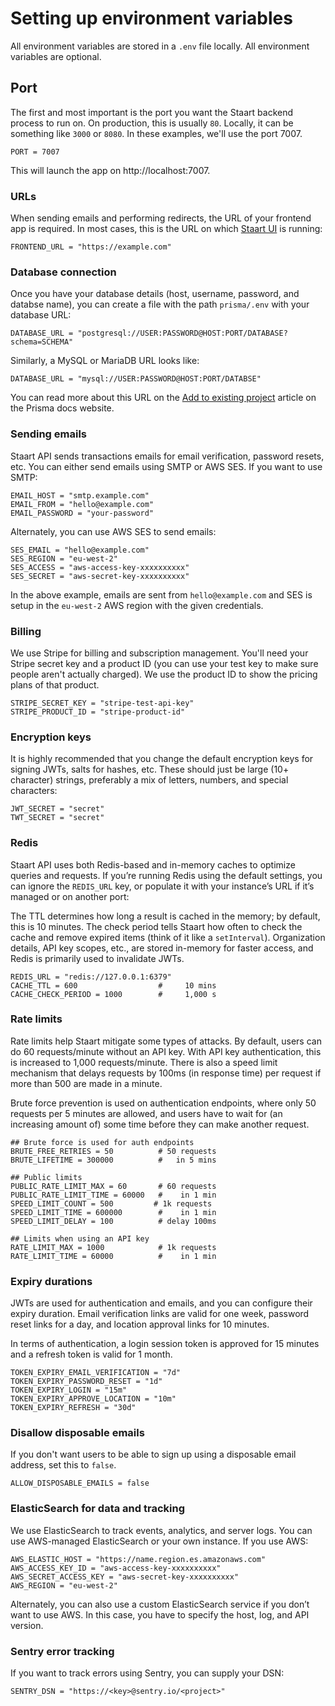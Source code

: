 # Setting up environment variables

All environment variables are stored in a `.env` file locally. All environment variables are optional.

## Port

The first and most important is the port you want the Staart backend process to run on. On production, this is usually `80`. Locally, it can be something like `3000` or `8080`. In these examples, we'll use the port 7007.

```env
PORT = 7007
```

This will launch the app on http://localhost:7007.

### URLs

When sending emails and performing redirects, the URL of your frontend app is required. In most cases, this is the URL on which [Staart UI](https://github.com/staart/ui) is running:

```env
FRONTEND_URL = "https://example.com"
```

### Database connection

Once you have your database details (host, username, password, and databse name), you can create a file with the path `prisma/.env` with your database URL:

```env
DATABASE_URL = "postgresql://USER:PASSWORD@HOST:PORT/DATABASE?schema=SCHEMA"
```

Similarly, a MySQL or MariaDB URL looks like:

```env
DATABASE_URL = "mysql://USER:PASSWORD@HOST:PORT/DATABSE"
```

You can read more about this URL on the [Add to existing project](https://www.prisma.io/docs/getting-started/setup-prisma/add-to-existing-project-typescript-postgres#connect-your-database) article on the Prisma docs website.

### Sending emails

Staart API sends transactions emails for email verification, password resets, etc. You can either send emails using SMTP or AWS SES. If you want to use SMTP:

```env
EMAIL_HOST = "smtp.example.com"
EMAIL_FROM = "hello@example.com"
EMAIL_PASSWORD = "your-password"
```

Alternately, you can use AWS SES to send emails:

```env
SES_EMAIL = "hello@example.com"
SES_REGION = "eu-west-2"
SES_ACCESS = "aws-access-key-xxxxxxxxxx"
SES_SECRET = "aws-secret-key-xxxxxxxxxx"
```

In the above example, emails are sent from `hello@example.com` and SES is setup in the `eu-west-2` AWS region with the given credentials.

### Billing

We use Stripe for billing and subscription management. You'll need your Stripe secret key and a product ID (you can use your test key to make sure people aren't actually charged). We use the product ID to show the pricing plans of that product.

```env
STRIPE_SECRET_KEY = "stripe-test-api-key"
STRIPE_PRODUCT_ID = "stripe-product-id"
```

### Encryption keys

It is highly recommended that you change the default encryption keys for signing JWTs, salts for hashes, etc. These should just be large (10+ character) strings, preferably a mix of letters, numbers, and special characters:

```env
JWT_SECRET = "secret"
TWT_SECRET = "secret"
```

### Redis

Staart API uses both Redis-based and in-memory caches to optimize queries and requests. If you’re running Redis using the default settings, you can ignore the `REDIS_URL` key, or populate it with your instance’s URL if it’s managed or on another port:

The TTL determines how long a result is cached in the memory; by default, this is 10 minutes. The check period tells Staart how often to check the cache and remove expired items (think of it like a `setInterval`). Organization details, API key scopes, etc., are stored in-memory for faster access, and Redis is primarily used to invalidate JWTs.

```env
REDIS_URL = "redis://127.0.0.1:6379"
CACHE_TTL = 600                  #     10 mins
CACHE_CHECK_PERIOD = 1000        #     1,000 s
```

### Rate limits

Rate limits help Staart mitigate some types of attacks. By default, users can do 60 requests/minute without an API key. With API key authentication, this is increased to 1,000 requests/minute. There is also a speed limit mechanism that delays requests by 100ms (in response time) per request if more than 500 are made in a minute.

Brute force prevention is used on authentication endpoints, where only 50 requests per 5 minutes are allowed, and users have to wait for (an increasing amount of) some time before they can make another request.

```env
## Brute force is used for auth endpoints
BRUTE_FREE_RETRIES = 50          # 50 requests
BRUTE_LIFETIME = 300000          #   in 5 mins

## Public limits
PUBLIC_RATE_LIMIT_MAX = 60       # 60 requests
PUBLIC_RATE_LIMIT_TIME = 60000   #    in 1 min
SPEED_LIMIT_COUNT = 500         # 1k requests
SPEED_LIMIT_TIME = 600000        #    in 1 min
SPEED_LIMIT_DELAY = 100          # delay 100ms

## Limits when using an API key
RATE_LIMIT_MAX = 1000            # 1k requests
RATE_LIMIT_TIME = 60000          #    in 1 min
```

### Expiry durations

JWTs are used for authentication and emails, and you can configure their expiry duration. Email verification links are valid for one week, password reset links for a day, and location approval links for 10 minutes.

In terms of authentication, a login session token is approved for 15 minutes and a refresh token is valid for 1 month.

```env
TOKEN_EXPIRY_EMAIL_VERIFICATION = "7d"
TOKEN_EXPIRY_PASSWORD_RESET = "1d"
TOKEN_EXPIRY_LOGIN = "15m"
TOKEN_EXPIRY_APPROVE_LOCATION = "10m"
TOKEN_EXPIRY_REFRESH = "30d"
```

### Disallow disposable emails

If you don't want users to be able to sign up using a disposable email address, set this to `false`.

```env
ALLOW_DISPOSABLE_EMAILS = false
```

### ElasticSearch for data and tracking

We use ElasticSearch to track events, analytics, and server logs. You can use AWS-managed ElasticSearch or your own instance. If you use AWS:

```env
AWS_ELASTIC_HOST = "https://name.region.es.amazonaws.com"
AWS_ACCESS_KEY_ID = "aws-access-key-xxxxxxxxxx"
AWS_SECRET_ACCESS_KEY = "aws-secret-key-xxxxxxxxxx"
AWS_REGION = "eu-west-2"
```

Alternately, you can also use a custom ElasticSearch service if you don’t want to use AWS. In this case, you have to specify the host, log, and API version.

### Sentry error tracking

If you want to track errors using Sentry, you can supply your DSN:

```env
SENTRY_DSN = "https://<key>@sentry.io/<project>"
```
